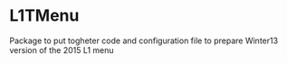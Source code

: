 L1TMenu
=======

Package to put togheter code and configuration file to prepare Winter13 version of the 2015 L1 menu
